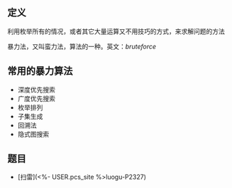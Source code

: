 ## 定义

利用枚举所有的情况，或者其它大量运算又不用技巧的方式，来求解问题的方法

暴力法，又叫蛮力法，算法的一种。英文：$brute force$

## 常用的暴力算法

 - 深度优先搜索
 - 广度优先搜索
 - 枚举排列
 - 子集生成
 - 回溯法
 - 隐式图搜索

## 题目

- [扫雷](<%- USER.pcs_site %>luogu-P2327)
